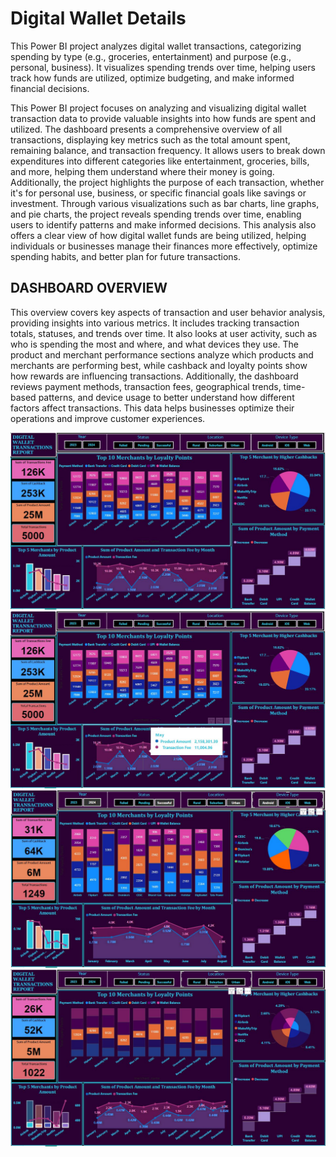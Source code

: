 # Digital Wallet Details
This Power BI project analyzes digital wallet transactions, categorizing spending by type (e.g., groceries, entertainment) and purpose (e.g., personal, business). It visualizes spending trends over time, helping users track how funds are utilized, optimize budgeting, and make informed financial decisions.

This Power BI project focuses on analyzing and visualizing digital wallet transaction data to provide valuable insights into how funds are spent and utilized. The dashboard presents a comprehensive overview of all transactions, displaying key metrics such as the total amount spent, remaining balance, and transaction frequency. It allows users to break down expenditures into different categories like entertainment, groceries, bills, and more, helping them understand where their money is going. Additionally, the project highlights the purpose of each transaction, whether it's for personal use, business, or specific financial goals like savings or investment. Through various visualizations such as bar charts, line graphs, and pie charts, the project reveals spending trends over time, enabling users to identify patterns and make informed decisions. This analysis also offers a clear view of how digital wallet funds are being utilized, helping individuals or businesses manage their finances more effectively, optimize spending habits, and better plan for future transactions.
## DASHBOARD OVERVIEW

This overview covers key aspects of transaction and user behavior analysis, providing insights into various metrics. It includes tracking transaction totals, statuses, and trends over time. It also looks at user activity, such as who is spending the most and where, and what devices they use. The product and merchant performance sections analyze which products and merchants are performing best, while cashback and loyalty points show how rewards are influencing transactions. Additionally, the dashboard reviews payment methods, transaction fees, geographical trends, time-based patterns, and device usage to better understand how different factors affect transactions. This data helps businesses optimize their operations and improve customer experiences.

![](Images/Digital_card_01.JPG)
![](Images/Digital_card_02.JPG)
![](Images/Digital_card_03.JPG)
![](Images/Digital_card_04.JPG)

